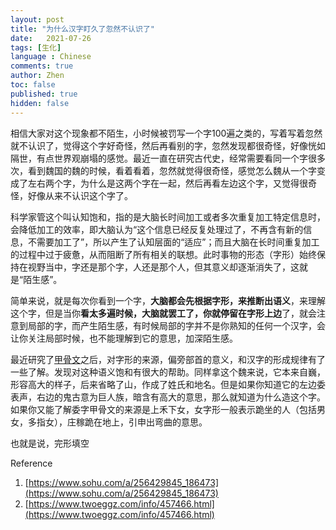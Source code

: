 ```yaml
---
layout: post
title: "为什么汉字盯久了忽然不认识了"
date:   2021-07-26
tags: [生化]
language : Chinese
comments: true
author: Zhen
toc: false
published: true
hidden: false
---
```

相信大家对这个现象都不陌生，小时候被罚写一个字100遍之类的，写着写着忽然就不认识了，觉得这个字好奇怪，然后再看别的字，忽然发现都很奇怪，好像恍如隔世，有点世界观崩塌的感觉。最近一直在研究古代史，经常需要看同一个字很多次，看到魏国的魏的时候，看着看着，忽然就觉得很奇怪，感觉怎么魏从一个字变成了左右两个字，为什么是这两个字在一起，然后再看左边这个字，又觉得很奇怪，好像从来不认识这个字了。

科学家管这个叫认知饱和，指的是大脑长时间加工或者多次重复加工特定信息时，会降低加工的效率，即大脑认为“这个信息已经反复处理过了，不再含有新的信息，不需要加工了”，所以产生了认知层面的“适应”；而且大脑在长时间重复加工的过程中过于疲惫，从而阻断了所有相关的联想。此时事物的形态（字形）始终保持在视野当中，字还是那个字，人还是那个人，但其意义却逐渐消失了，这就是“陌生感”。

简单来说，就是每次你看到一个字，**大脑都会先根据字形，来推断出语义**，来理解这个字，但是当你**看太多遍时候，大脑就罢工了，你就停留在字形上边**了，就会注意到局部的字，而产生陌生感，有时候局部的字并不是你熟知的任何一个汉字，会让你关注局部时候，也不能理解到它的意思，加深陌生感。

最近研究了[甲骨文](/甲骨文学习总结)之后，对字形的来源，偏旁部首的意义，和汉字的形成规律有了一些了解。发现对这种语义饱和有很大的帮助。同样拿这个魏来说，它本来自巍，形容高大的样子，后来省略了山，作成了姓氏和地名。但是如果你知道它的左边委表声，右边的鬼古意为巨人族，暗含有高大的意思，那么就知道为什么造这个字。如果你又能了解委字甲骨文的来源是上禾下女，女字形一般表示跪坐的人（包括男女，多指女），庄稼跪在地上，引申出弯曲的意思。

也就是说，完形填空


Reference
 1. [https://www.sohu.com/a/256429845_186473](https://www.sohu.com/a/256429845_186473)
 2. [https://www.twoeggz.com/info/457466.html](https://www.twoeggz.com/info/457466.html)

<!--stackedit_data:
eyJoaXN0b3J5IjpbLTE2MjE4MDgwOTAsMzAwNDQ0MDQsLTE0MT
Y2MTQ1NzcsLTkzMzYwNDM2NCwtMTgxODk4MjA3MiwtNjc4Njk4
NjJdfQ==
-->